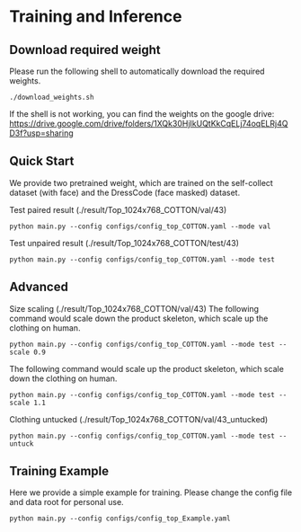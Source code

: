 # Training and Inference

## Download required weight
Please run the following shell to automatically download the required weights.
```
./download_weights.sh
```
If the shell is not working, you can find the weights on the google drive: https://drive.google.com/drive/folders/1XQk30HjIkUQtKkCqELj74oqELRj4QD3f?usp=sharing

## Quick Start
We provide two pretrained weight, which are trained on the self-collect dataset (with face) and the DressCode (face masked) dataset.

Test paired result (./result/Top_1024x768_COTTON/val/43)
```
python main.py --config configs/config_top_COTTON.yaml --mode val
```

Test unpaired result (./result/Top_1024x768_COTTON/test/43)
```
python main.py --config configs/config_top_COTTON.yaml --mode test
```

## Advanced
Size scaling (./result/Top_1024x768_COTTON/val/43)
The following command would scale down the product skeleton, which scale up the clothing on human.
```
python main.py --config configs/config_top_COTTON.yaml --mode test --scale 0.9
```
The following command would scale up the product skeleton, which scale down the clothing on human.
```
python main.py --config configs/config_top_COTTON.yaml --mode test --scale 1.1
```


Clothing untucked (./result/Top_1024x768_COTTON/val/43_untucked)
```
python main.py --config configs/config_top_COTTON.yaml --mode test --untuck
```

## Training Example
Here we provide a simple example for training. Please change the config file and data root for personal use.
```
python main.py --config configs/config_top_Example.yaml
```
